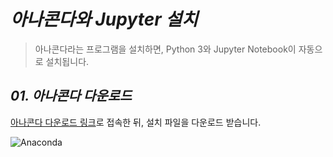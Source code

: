 *아나콘다와 Jupyter 설치*
=====  
> 아나콘다라는 프로그램을 설치하면, Python 3와 Jupyter Notebook이 자동으로 설치됩니다.  
  
*01. 아나콘다 다운로드*
-----  
[아나콘다 다운로드 링크](https://www.anaconda.com/products/individual)로 접속한 뒤, 설치 파일을 다운로드 받습니다.  

<img src="https://user-images.githubusercontent.com/66001539/121192106-8ddb8680-c8a7-11eb-975b-8757c7c405e5.png" width="width size%" height="height size%" title="px(픽셀) 크기 설정" alt="Anaconda"></img><br/>  
